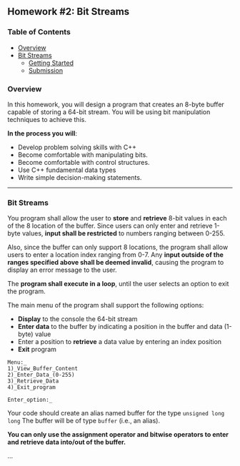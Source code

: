 ## Homework #2: Bit Streams

### Table of Contents
- [Overview](#overview)
- [Bit Streams](#homework-1-a-palindromes)
  - [Getting Started](#getting-started)
  - [Submission](#submission)

### Overview
In this homework, you will design a program that creates an 8-byte buffer capable of storing a 64-bit stream. You will be using bit manipulation techniques to achieve this.

**In the process you will**:
* Develop problem solving skills with C++
* Become comfortable with manipulating bits.
* Become comfortable with control structures.
* Use C++ fundamental data types
* Write simple decision-making statements.

---

### Bit Streams
You program shall allow the user to **store** and **retrieve** 8-bit values in each of the 8 location of the buffer. Since users can only enter and retrieve 1-byte values, **input shall be restricted** to numbers ranging between 0-255.

Also, since the buffer can only support 8 locations, the program shall allow users to enter a location index ranging from 0-7. Any **input outside of the ranges specified above shall be deemed invalid**, causing the program to display an error message to the user.

The **program shall execute in a loop**, until the user selects an option to exit the program.

The main menu of the program shall support the following options:
* **Display** to the console the 64-bit stream
* **Enter data** to the buffer by indicating a position in the buffer and data (1-byte) value
* Enter a position to **retrieve** a data value by entering an index position
* **Exit** program


```
Menu:_
1)_View_Buffer_Content
2)_Enter_Data_(0-255)
3)_Retrieve_Data
4)_Exit_program

Enter_option:_
```

Your code should create an alias named buffer for the type `unsigned long long` The buffer will be of type `buffer` (i.e., an alias).

**You can only use the assignment operator and bitwise operators to enter and retrieve data into/out of the buffer.**

<html>
<head>
  <link rel="stylesheet" type="text/css" href="/asciinema-player.css" />
</head>
<body>
  <asciinema-player src="/asciicast-108562.json" cols="80" rows="24"></asciinema-player>
  ...
  <script src="/asciinema-player.js"></script>
</body>
</html>
